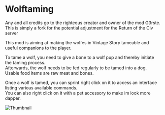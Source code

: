 # Wolftaming
Any and all credits go to the righteous creator and owner of the mod G3rste.
This is simply a fork for the potential adjustment for the Return of the Civ server

This mod is aiming at making the wolfes in Vintage Story tameable and useful companions to the player.

To tame a wolf, you need to give a bone to a wolf pup and thereby initiate the taming process.</br>
Afterwards, the wolf needs to be fed regularly to be tamed into a dog. Usable food items are raw meat and bones.

Once a wolf is tamed, you can sprint right click on it to access an interface listing various available commands.</br>
You can also right click on it with a pet accessory to make im look more dapper.

![Thumbnail](Thumbnail.png)
